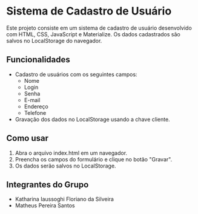 # Sistema de Cadastro de Usuário

Este projeto consiste em um sistema de cadastro de usuário desenvolvido com HTML, CSS, JavaScript e Materialize. Os dados cadastrados são salvos no LocalStorage do navegador.

## Funcionalidades
- Cadastro de usuários com os seguintes campos:
  - Nome
  - Login
  - Senha
  - E-mail
  - Endereço
  - Telefone
- Gravação dos dados no LocalStorage usando a chave cliente.

## Como usar
1. Abra o arquivo index.html em um navegador.
2. Preencha os campos do formulário e clique no botão "Gravar".
3. Os dados serão salvos no LocalStorage.

## Integrantes do Grupo
- Katharina Iaussoghi Floriano da Silveira
- Matheus Pereira Santos